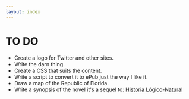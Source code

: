 ```yaml
---
layout: index
---
```


TO DO
====

- Create a logo for Twitter and other sites. 
- Write the darn thing.
- Create a CSS that suits the content.
- Write a script to convert it to ePub just the way I like it.
- Draw a map of the Republic of Florida.
- Write a synopsis of the novel it's a sequel to: [Historia Lógico-Natural](https://authorcentral.amazon.com/gp/books/book-detail-page?ie=UTF8&bookASIN=B00CLOF224&index=default&language=en_US)